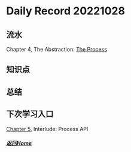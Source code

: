
Daily Record 20221028
=====================

## 流水

Chapter 4, The Abstraction: [The Process](https://pages.cs.wisc.edu/~remzi/OSTEP/cpu-intro.pdf) 

## 知识点



## 总结



## 下次学习入口

[Chapter 5](https://pages.cs.wisc.edu/~remzi/OSTEP/cpu-api.pdf), Interlude: Process API 

##### [返回Home](../../../README.md)


